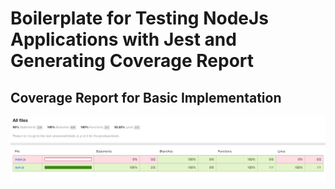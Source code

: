 # Boilerplate for Testing NodeJs Applications with Jest and Generating Coverage Report

## Coverage Report for Basic Implementation

![Coverage Report](./coverage_report.png)
